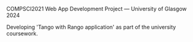 COMPSCI2021 Web App Development Project — University of Glasgow 2024

Developing 'Tango with Rango application' as part of the university coursework.
